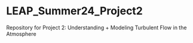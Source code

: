 # LEAP_Summer24_Project2
Repository for Project 2: Understanding + Modeling Turbulent Flow in the Atmosphere
